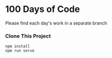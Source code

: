 # 100 Days of Code
Please find each day's work in a separate branch

### Clone This Project
```
npm install
npm run serve
```
